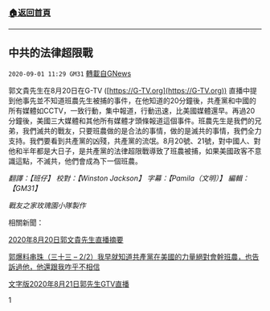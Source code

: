 ###  [:house:返回首頁](https://github.com/ourhimalayas/txt)
---

## 中共的法律超限戰
`2020-09-01 11:29 GM31` [轉載自GNews](https://gnews.org/zh-hant/328289/)

郭文貴先生在8月20日在G-TV  ([https://G-TV.org](https://G-TV.org)) 直播中提到他事先並不知道班農先生被捕的事件，在他知道的20分鐘後，共產黨和中國的所有媒體如CCTV，一致行動，集中報道，行動迅速，比美國媒體還早。再過20分鐘後，美國三大媒體和其他所有媒體才頭條報道這個事件。班農先生是我們的兄弟，我們滅共的戰友，只要班農做的是合法的事情，做的是滅共的事情，我們全力支持。我們要看到共產黨的凶殘，共產黨的流氓。8月20號、21號，對中國人、對他和半年都是大日子，是共產黨的法律超限戰導致了班農被捕，如果美國政客不意識這點，不滅共，他們會成為下一個班農。

*翻譯：【班仔】 校對：【Winston Jackson】 字幕：【Pamila（文明）】 編輯：【GM31】*

*戰友之家玫瑰園小隊製作*

相關新聞：

[2020年8月20日郭文貴先生直播摘要](https://gnews.org/zh-hans/310100/)

[郭爆料串珠（三十三 – 2/2）我早就知道共產黨在美國的力量絕對會幹班農，也告訴過他，他還跟我咋乎不相信](https://gnews.org/zh-hans/313432/)

[文字版2020年8月21日郭先生GTV直播](https://gnews.org/zh-hans/315068/)

1
